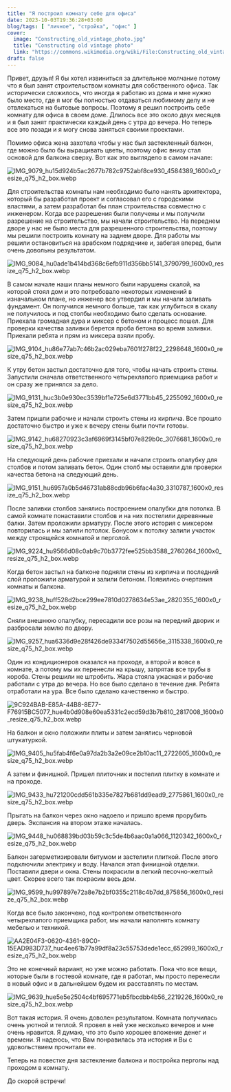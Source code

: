 ```yaml
---
title: "Я построил комнату себе для офиса"
date: 2023-10-03T19:36:28+03:00
blog/tags: [ "личное", "стройка", "офис" ]
cover:
  image: "Constructing_old_vintage_photo.jpg"
  title: "Constructing old vintage photo"
  link: "https://commons.wikimedia.org/wiki/File:Constructing_old_vintage_photo.jpg"
draft: false
---
```


Привет, друзья! Я бы хотел извиниться за длительное молчание потому что я был занят строительством комнаты для
собственного офиса. Так исторически сложилось, что иногда я работаю из дома и мне нужно было место, где я мог бы
полностью отдаваться любимому делу и не отвлекаться на бытовые вопросы. Поэтому я решил построить себе комнату для офиса
в своем доме. Длилось все это около двух месяцев и я был занят практически каждый день с утра до вечера. Но теперь все
это позади и я могу снова заняться своими проектами.

<!--more-->

Помимо офиса жена захотела чтобы у нас был застекленный балкон, где можно было бы выращивать цветы, поэтому офис внизу
стал основой для балкона сверху. Вот как это выглядело в самом начале:

![IMG_9079_hu15d924b5ac2677b782c9752abf8ce930_4584389_1600x0_resize_q75_h2_box.webp](IMG_9079_hu15d924b5ac2677b782c9752abf8ce930_4584389_1600x0_resize_q75_h2_box.webp)

Для строительства комнаты нам необходимо было нанять архитектора, который бы разработал проект и согласовал его с
городскими властями, а затем разработал бы план строительства совместно с инженером. Когда все разрешения были получены
и мы получили разрешение на строительство, мы начали строительство. На переднем дворе у нас не было места для
разрешенного строительства, поэтому мы решили построить комнату на заднем дворе. Для работы мы решили остановиться на
арабском подрядчике и, забегая вперед, были очень довольны результатом.

![IMG_9084_hu0ade1b414bd368c6efb911d356bb5141_3790799_1600x0_resize_q75_h2_box.webp](IMG_9084_hu0ade1b414bd368c6efb911d356bb5141_3790799_1600x0_resize_q75_h2_box.webp)

В самом начале наши планы немного были нарушены скалой, на которой стоял дом и это потребовало некоторых изменений в
изначальном плане, но инженер все утвердил и мы начали заливать фундамент. Он получился немного больше, так как
углубиться в скалу не получилось и под столбы необходимо было сделать основание. Приехала громадная дура и миксер с
бетоном и процесс пошел. Для проверки качества заливки берется проба бетона во время заливки. Приехали ребята и прям из
миксера взяли пробу.

![IMG_9104_hu86e77ab7c46b2ac029eba7601f278f22_2298648_1600x0_resize_q75_h2_box.webp](IMG_9104_hu86e77ab7c46b2ac029eba7601f278f22_2298648_1600x0_resize_q75_h2_box.webp)

К утру бетон застыл достаточно для того, чтобы начать строить стены. Запустили сначала ответственного четырехлапого
приемщика работ и он сразу же принялся за дело.

![IMG_9131_huc3b0e930ec3539bf1e725e6d3771bb45_2255092_1600x0_resize_q75_h2_box.webp](IMG_9131_huc3b0e930ec3539bf1e725e6d3771bb45_2255092_1600x0_resize_q75_h2_box.webp)

Затем пришли рабочие и начали строить стены из кирпича. Все прошло достаточно быстро и уже к вечеру стены были почти
готовы.

![IMG_9142_hu68270923c3af6969f3145bf07e829b0c_3076681_1600x0_resize_q75_h2_box.webp](IMG_9142_hu68270923c3af6969f3145bf07e829b0c_3076681_1600x0_resize_q75_h2_box.webp)

На следующий день рабочие приехали и начали строить опалубку для столбов и потом заливать бетон. Один столб мы оставили
для проверки качества бетона на следующий день.

![IMG_9151_hu6957a0b5d46731ab88cdb96b6fac4a30_3310787_1600x0_resize_q75_h2_box.webp](IMG_9151_hu6957a0b5d46731ab88cdb96b6fac4a30_3310787_1600x0_resize_q75_h2_box.webp)

После заливки столбов занялись построением опалубки для потолка. В самой комнате понаставили столбов и на них постелили
деревянные балки. Затем проложили арматуру. После этого история с миксером повторилась и мы залили потолок. Бонусом к
потолку залили участок между строящейся комнатой и перголой.

![IMG_9224_hu9566d08c0ab9c70b3772fee525bb3588_2760264_1600x0_resize_q75_h2_box.webp](IMG_9224_hu9566d08c0ab9c70b3772fee525bb3588_2760264_1600x0_resize_q75_h2_box.webp)

Когда бетон застыл на балконе подняли стены из кирпича и последний слой проложили арматурой и залили бетоном. Появились
очертания комнаты и балкона.

![IMG_9238_huff528d2bce299ee7810d0278634e53ae_2820355_1600x0_resize_q75_h2_box.webp](IMG_9238_huff528d2bce299ee7810d0278634e53ae_2820355_1600x0_resize_q75_h2_box.webp)

Сняли внешнюю опалубку, пересадили все розы на передний дворик и разбросали землю по двору.

![IMG_9257_hua6336d9e28f426de9334f7502d55656e_3115338_1600x0_resize_q75_h2_box.webp](IMG_9257_hua6336d9e28f426de9334f7502d55656e_3115338_1600x0_resize_q75_h2_box.webp)

Один из кондиционеров оказался на проходе, а второй и вовсе в комнате, а потому мы их перенесли на крышу, запрятав все
трубы в короба. Стены решили не штробить. Жара стояла ужасная и рабочие работали с утра до вечера. Но все было сделано в
течение дня. Ребята отработали на ура. Все было сделано качественно и быстро.

![9C924BAB-E85A-44B8-8E77-F76915BC5077_hue4b0d908e60ea5331c2ecd59d3b7b810_2817008_1600x0_resize_q75_h2_box.webp](9C924BAB-E85A-44B8-8E77-F76915BC5077_hue4b0d908e60ea5331c2ecd59d3b7b810_2817008_1600x0_resize_q75_h2_box.webp)

На балкон и окно положили плиты и затем занялись черновой штукатуркой.

![IMG_9405_hu5fab4f6e0a97da2b3a2e09ce2b10ac11_2722605_1600x0_resize_q75_h2_box.webp](IMG_9405_hu5fab4f6e0a97da2b3a2e09ce2b10ac11_2722605_1600x0_resize_q75_h2_box.webp)

А затем и финишной. Пришел плиточник и постелил плитку в комнате и на проходе.

![IMG_9433_hu721200cdd561b335e7827b681dd9ead9_2775861_1600x0_resize_q75_h2_box.webp](IMG_9433_hu721200cdd561b335e7827b681dd9ead9_2775861_1600x0_resize_q75_h2_box.webp)

Прыгать на балкон через окно надоело и пришло время прорубить дверь. Экспансия на втором этаже началась.

![IMG_9448_hu068839bd03b59c3c5de4b6aac0a1a066_1120342_1600x0_resize_q75_h2_box.webp](IMG_9448_hu068839bd03b59c3c5de4b6aac0a1a066_1120342_1600x0_resize_q75_h2_box.webp)

Балкон загерметизировали битумом и застелили плиткой. После этого подключили электрику и воду. Начался этап финишной
отделки. Поставили двери и окна. Стены покрасили в легкий песочно-желтый цвет. Скорее всего так покрасим весь дом.

![IMG_9599_hu997897e72a8e7b2bf0355c2118c4b7dd_875856_1600x0_resize_q75_h2_box.webp](IMG_9599_hu997897e72a8e7b2bf0355c2118c4b7dd_875856_1600x0_resize_q75_h2_box.webp)

Когда все было закончено, под контролем ответственного четырехлапого приемщика работ, мы начали наполнять комнату
мебелью и техникой.

![AA2E04F3-0620-4361-89C0-15EAD983D737_huc4ee61b77a99df8a23c55753dede1ecc_652999_1600x0_resize_q75_h2_box.webp](AA2E04F3-0620-4361-89C0-15EAD983D737_huc4ee61b77a99df8a23c55753dede1ecc_652999_1600x0_resize_q75_h2_box.webp)

Это не конечный вариант, но уже можно работать. Пока что все вещи, которые были в гостевой комнате, где я работал, мы
просто перенесли в новый офис и в дальнейшем будем их расставлять по местам.

![IMG_9639_hue5e5e2504c4bf695771eb5fbcdbb4b56_2219226_1600x0_resize_q75_h2_box.webp](IMG_9639_hue5e5e2504c4bf695771eb5fbcdbb4b56_2219226_1600x0_resize_q75_h2_box.webp)

Вот такая история. Я очень доволен результатом. Комната получилась очень уютной и теплой. Я провел в ней уже несколько
вечеров и мне очень нравится. Я думаю, что это было хорошее вложение денег и времени. Я надеюсь, что Вам понравилась эта
история и Вы с удовольствием прочитали ее.

Теперь на повестке дня застекление балкона и постройка перголы над проходом в комнату.

До скорой встречи!
